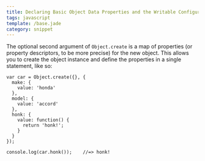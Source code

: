 ```yaml
---
title: Declaring Basic Object Data Properties and the Writable Configuration
tags: javascript
template: /base.jade
category: snippet
---
```


The optional second argument of `Object.create` is a map of properties (or property descriptors, to be more precise) for the new object. This allows you to create the object instance and define the properties in a single statement, like so:

```
var car = Object.create({}, {
  make: {
    value: 'honda'
  },
  model: {
    value: 'accord'
  },
  honk: {
    value: function() {
      return 'honk!';
    }
  }  
});

console.log(car.honk());    //=> honk!
```
